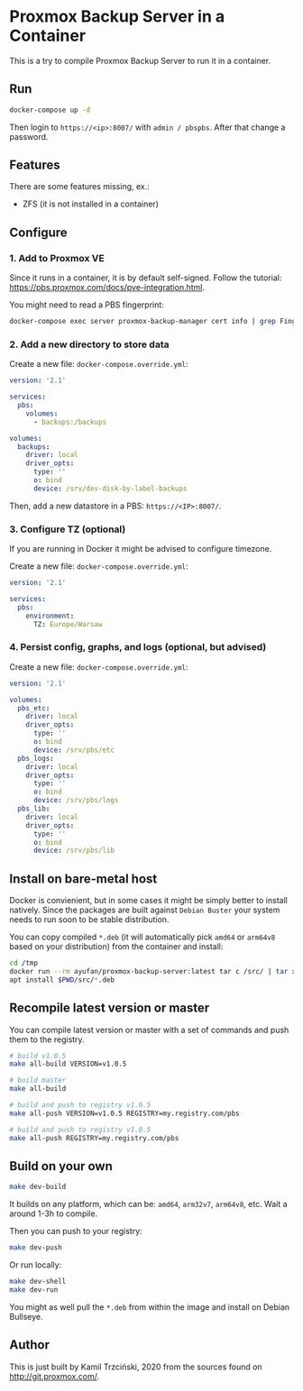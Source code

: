 # Proxmox Backup Server in a Container

This is a try to compile Proxmox Backup Server
to run it in a container.

## Run

```bash
docker-compose up -d
```

Then login to `https://<ip>:8007/` with `admin / pbspbs`.
After that change a password.

## Features

There are some features missing, ex.:

- ZFS (it is not installed in a container)

## Configure

### 1. Add to Proxmox VE

Since it runs in a container, it is by default self-signed.
Follow the tutorial: https://pbs.proxmox.com/docs/pve-integration.html.

You might need to read a PBS fingerprint:

```bash
docker-compose exec server proxmox-backup-manager cert info | grep Fingerprint
```

### 2. Add a new directory to store data

Create a new file: `docker-compose.override.yml`:

```yaml
version: '2.1'

services:
  pbs:
    volumes:
      - backups:/backups

volumes:
  backups:
    driver: local
    driver_opts:
      type: ''
      o: bind
      device: /srv/dev-disk-by-label-backups
```

Then, add a new datastore in a PBS: `https://<IP>:8007/`.

### 3. Configure TZ (optional)

If you are running in Docker it might be advised to configure timezone.

Create a new file: `docker-compose.override.yml`:

```yaml
version: '2.1'

services:
  pbs:
    environment:
      TZ: Europe/Warsaw
```

### 4. Persist config, graphs, and logs (optional, but advised)

Create a new file: `docker-compose.override.yml`:

```yaml
version: '2.1'

volumes:
  pbs_etc:
    driver: local
    driver_opts:
      type: ''
      o: bind
      device: /srv/pbs/etc
  pbs_logs:
    driver: local
    driver_opts:
      type: ''
      o: bind
      device: /srv/pbs/logs
  pbs_lib:
    driver: local
    driver_opts:
      type: ''
      o: bind
      device: /srv/pbs/lib
```

## Install on bare-metal host

Docker is convienient, but in some cases it might be simply better to install natively.
Since the packages are built against `Debian Buster` your system needs to run soon
to be stable distribution.

You can copy compiled `*.deb` (it will automatically pick `amd64` or `arm64v8` based on your distribution)
from the container and install:

```bash
cd /tmp
docker run --rm ayufan/proxmox-backup-server:latest tar c /src/ | tar x
apt install $PWD/src/*.deb
```

## Recompile latest version or master

You can compile latest version or master with a set of commands
and push them to the registry.

```bash
# build v1.0.5
make all-build VERSION=v1.0.5

# build master
make all-build

# build and push to registry v1.0.5
make all-push VERSION=v1.0.5 REGISTRY=my.registry.com/pbs

# build and push to registry v1.0.5
make all-push REGISTRY=my.registry.com/pbs
```

## Build on your own

```bash
make dev-build
```

It builds on any platform, which can be: `amd64`, `arm32v7`, `arm64v8`,
etc. Wait a around 1-3h to compile.

Then you can push to your registry:

```bash
make dev-push
```

Or run locally:

```bash
make dev-shell
make dev-run
```

You might as well pull the `*.deb` from within the image
and install on Debian Bullseye.

## Author

This is just built by Kamil Trzciński, 2020
from the sources found on http://git.proxmox.com/.
